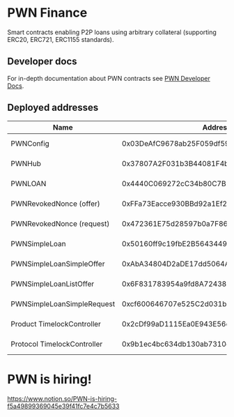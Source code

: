# PWN Finance
Smart contracts enabling P2P loans using arbitrary collateral (supporting ERC20, ERC721, ERC1155 standards).

## Developer docs
For in-depth documentation about PWN contracts see [PWN Developer Docs](https://dev-docs.pwn.xyz/).

## Deployed addresses
| Name | Address | Mainnets | Testnets |
| --- | --- | --- | --- |
| PWNConfig | 0x03DeAfC9678ab25F059df59Be3B20875018e1d46 | [Ethereum](https://etherscan.io/address/0x03DeAfC9678ab25F059df59Be3B20875018e1d46) [Polygon](https://polygonscan.com/address/0x03DeAfC9678ab25F059df59Be3B20875018e1d46) | [Goerli](https://goerli.etherscan.io/address/0x03DeAfC9678ab25F059df59Be3B20875018e1d46)
| PWNHub | 0x37807A2F031b3B44081F4b21500E5D70EbaDAdd5 | [Ethereum](https://etherscan.io/address/0x37807A2F031b3B44081F4b21500E5D70EbaDAdd5) [Polygon](https://polygonscan.com/address/0x37807A2F031b3B44081F4b21500E5D70EbaDAdd5) | [Goerli](https://goerli.etherscan.io/address/0x37807A2F031b3B44081F4b21500E5D70EbaDAdd5)
| PWNLOAN | 0x4440C069272cC34b80C7B11bEE657D0349Ba9C23 | [Ethereum](https://etherscan.io/address/0x4440C069272cC34b80C7B11bEE657D0349Ba9C23) [Polygon](https://polygonscan.com/address/0x4440C069272cC34b80C7B11bEE657D0349Ba9C23) | [Goerli](https://goerli.etherscan.io/address/0x4440C069272cC34b80C7B11bEE657D0349Ba9C23)
| PWNRevokedNonce (offer) | 0xFFa73Eacce930BBd92a1Ef218400cBd1036c437e | [Ethereum](https://etherscan.io/address/0xFFa73Eacce930BBd92a1Ef218400cBd1036c437e) [Polygon](https://polygonscan.com/address/0xFFa73Eacce930BBd92a1Ef218400cBd1036c437e) | [Goerli](https://goerli.etherscan.io/address/0xFFa73Eacce930BBd92a1Ef218400cBd1036c437e)
| PWNRevokedNonce (request) | 0x472361E75d28597b0a7F86146fbB4a86f173d10D | [Ethereum](https://etherscan.io/address/0x472361E75d28597b0a7F86146fbB4a86f173d10D) [Polygon](https://polygonscan.com/address/0x472361E75d28597b0a7F86146fbB4a86f173d10D) | [Goerli](https://goerli.etherscan.io/address/0x472361E75d28597b0a7F86146fbB4a86f173d10D)
| PWNSimpleLoan | 0x50160ff9c19fbE2B5643449e1A321cAc15af2b2C | [Ethereum](https://etherscan.io/address/0x50160ff9c19fbE2B5643449e1A321cAc15af2b2C) [Polygon](https://polygonscan.com/address/0x50160ff9c19fbE2B5643449e1A321cAc15af2b2C) | [Goerli](https://goerli.etherscan.io/address/0x50160ff9c19fbE2B5643449e1A321cAc15af2b2C)
| PWNSimpleLoanSimpleOffer | 0xAbA34804D2aDE17dd5064Ac7183e7929E4F940BD | [Ethereum](https://etherscan.io/address/0xAbA34804D2aDE17dd5064Ac7183e7929E4F940BD) [Polygon](https://polygonscan.com/address/0xAbA34804D2aDE17dd5064Ac7183e7929E4F940BD) | [Goerli](https://goerli.etherscan.io/address/0xAbA34804D2aDE17dd5064Ac7183e7929E4F940BD)
| PWNSimpleLoanListOffer | 0x6F831783954a9fd8A7243814841F43A2E2C9Ec15 | [Ethereum](https://etherscan.io/address/0x6F831783954a9fd8A7243814841F43A2E2C9Ec15) [Polygon](https://polygonscan.com/address/0x6F831783954a9fd8A7243814841F43A2E2C9Ec15) | [Goerli](https://goerli.etherscan.io/address/0x6F831783954a9fd8A7243814841F43A2E2C9Ec15)
| PWNSimpleLoanSimpleRequest | 0xcf600646707e525C2d031b9d1ab3C28b0fF97096 | [Ethereum](https://etherscan.io/address/0xcf600646707e525C2d031b9d1ab3C28b0fF97096) [Polygon](https://polygonscan.com/address/0xcf600646707e525C2d031b9d1ab3C28b0fF97096) | [Goerli](https://goerli.etherscan.io/address/0xcf600646707e525C2d031b9d1ab3C28b0fF97096)
| Product TimelockController | 0x2cDf99aD1115Ea0E943E56dd26459E3e57788C12 | [Ethereum](https://etherscan.io/address/0x2cDf99aD1115Ea0E943E56dd26459E3e57788C12) [Polygon](https://polygonscan.com/address/0x2cDf99aD1115Ea0E943E56dd26459E3e57788C12) | ---
| Protocol TimelockController | 0x9b1ec4bc634db130ab7310d4e585338888030623 | [Ethereum](https://etherscan.io/address/0x9b1ec4bc634db130ab7310d4e585338888030623) [Polygon](https://polygonscan.com/address/0x9b1ec4bc634db130ab7310d4e585338888030623) | ---

# PWN is hiring!
https://www.notion.so/PWN-is-hiring-f5a49899369045e39f41fc7e4c7b5633
